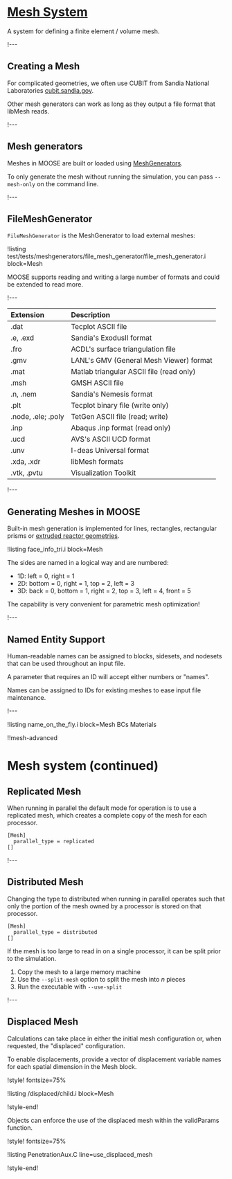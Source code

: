 # [Mesh System](syntax/Mesh/index.md)

A system for defining a finite element / volume mesh.

!---

## Creating a Mesh

For complicated geometries, we often use CUBIT from Sandia National Laboratories
[cubit.sandia.gov](https://cubit.sandia.gov).

Other mesh generators can work as long as they output a file format that libMesh reads.

!---

## Mesh generators

Meshes in MOOSE are built or loaded using [MeshGenerators](syntax/Mesh/index.md).

To only generate the mesh without running the simulation, you can pass `--mesh-only` on the command line.

!---

## FileMeshGenerator

`FileMeshGenerator` is the MeshGenerator to load external meshes:

!listing test/tests/meshgenerators/file_mesh_generator/file_mesh_generator.i block=Mesh

MOOSE supports reading and writing a large number of formats and could be extended to read more.

!---

| Extension   | Description                              |
| :-          | :-                                       |
| .dat        | Tecplot ASCII file                       |
| .e, .exd    | Sandia's ExodusII format                 |
| .fro        | ACDL's surface triangulation file        |
| .gmv        | LANL's GMV (General Mesh Viewer) format  |
| .mat        | Matlab triangular ASCII file (read only) |
| .msh        | GMSH ASCII file                          |
| .n, .nem    | Sandia's Nemesis format                  |
| .plt        | Tecplot binary file (write only)         |
| .node, .ele; .poly | TetGen ASCII file (read; write)   |
| .inp        | Abaqus .inp format (read only)           |
| .ucd        | AVS's ASCII UCD format                   |
| .unv        | I-deas Universal format                  |
| .xda, .xdr  | libMesh formats                          |
| .vtk, .pvtu | Visualization Toolkit                    |

!---

## Generating Meshes in MOOSE

Built-in mesh generation is implemented for lines, rectangles,  rectangular prisms or [extruded reactor geometries](modules/reactor/index.md).

!listing face_info_tri.i block=Mesh

The sides are named in a logical way and are numbered:

- 1D: left = 0, right = 1
- 2D: bottom = 0, right = 1, top = 2, left = 3
- 3D: back = 0, bottom = 1, right = 2, top = 3, left = 4, front = 5

The capability is very convenient for parametric mesh optimization!

!---

## Named Entity Support

Human-readable names can be assigned to blocks, sidesets, and nodesets that can be used throughout
an input file.

A parameter that requires an ID will accept either numbers or "names".

Names can be assigned to IDs for existing meshes to ease input file maintenance.

!---

!listing name_on_the_fly.i block=Mesh BCs Materials

!!mesh-advanced

# Mesh system (continued)

## Replicated Mesh

When running in parallel the default mode for operation is to use a replicated mesh, which
creates a complete copy of the mesh for each processor.

```moose
[Mesh]
  parallel_type = replicated
[]
```

!---

## Distributed Mesh

Changing the type to distributed when running in parallel operates such that only the portion of the
mesh owned by a processor is stored on that processor.

```moose
[Mesh]
  parallel_type = distributed
[]
```

If the mesh is too large to read in on a single processor, it can be split prior to the simulation.

1. Copy the mesh to a large memory machine
1. Use the `--split-mesh` option to split the mesh into $n$ pieces
1. Run the executable with `--use-split`

!---

## Displaced Mesh

Calculations can take place in either the initial mesh configuration or, when requested, the
"displaced" configuration.

To enable displacements, provide a vector of displacement variable names for each spatial dimension
in the Mesh block.

!style! fontsize=75%

!listing /displaced/child.i block=Mesh

!style-end!

Objects can enforce the use of the displaced mesh within the validParams function.

!style! fontsize=75%

!listing PenetrationAux.C line=use_displaced_mesh

!style-end!
